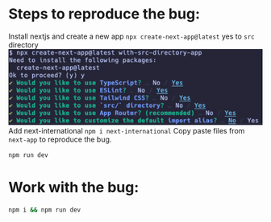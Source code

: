 # Steps to reproduce the bug:
Install nextjs and create a new app
`npx create-next-app@latest`
yes to `src` directory
![options](https://github.com/mentorkadriu/next-international/blob/a721727ae17e00ba06a964eefe6403828c44edf7/examples/with-src-directory-app/public/nextjs-options.png)
Add next-international
`npm i next-international`
Copy paste files from `next-app` to reproduce the bug.
```bash
npm run dev
```
# Work with the bug:
```bash
npm i && npm run dev
```
